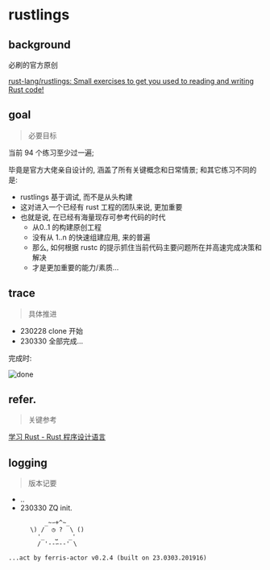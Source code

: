 # rustlings

## background
必刷的官方原创

[rust-lang/rustlings: Small exercises to get you used to reading and writing Rust code!](https://github.com/rust-lang/rustlings)

## goal
> 必要目标

当前 94 个练习至少过一遍;

毕竟是官方大佬亲自设计的, 涵盖了所有关键概念和日常情景;
和其它练习不同的是:

- rustlings 基于调试, 而不是从头构建
- 这对进入一个已经有 rust 工程的团队来说, 更加重要
- 也就是说, 在已经有海量现存可参考代码的时代
    - 从0..1 的构建原创工程
    - 没有从 1..n 的快速组建应用, 来的普遍
    - 那么, 如何根据 rustc 的提示抓住当前代码主要问题所在并高速完成决策和解决
    - 才是更加重要的能力/素质...

## trace
> 具体推进

- 230228 clone 开始
- 230330 全部完成...

完成时:

![done](https://ipic.zoomquiet.top/2023-03-30-zshot%202023-03-30%2011.44.04.jpg)



## refer.
> 关键参考

[学习 Rust - Rust 程序设计语言](https://github.com/rust-lang/rustlings/)


## logging
> 版本记要

- ..
- 230330 ZQ init.



```
          _~∽+^~_
      \) /  ◷ ?  \ ()
        '_   ⎵   _'
        / '--∽--' \

...act by ferris-actor v0.2.4 (built on 23.0303.201916)
```

